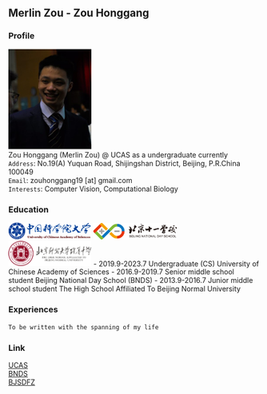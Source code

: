 ## Merlin Zou - Zou Honggang

### Profile
<img src="https://github.com/Merlin-UCAS/Merlin-UCAS.github.io/blob/main/images/zhaopian.jpg" width="33%"> <br>
Zou Honggang (Merlin Zou) @ UCAS as a undergraduate currently <br>
`Address`: No.19(A) Yuquan Road, Shijingshan District, Beijing, P.R.China 100049 <br>
`Email`: zouhonggang19 [at] gmail.com <br>
`Interests`: Computer Vision, Computational Biology

### Education
<img src="https://github.com/Merlin-UCAS/Merlin-UCAS.github.io/blob/main/images/guokeda.png" width="33%">
<img src="https://github.com/Merlin-UCAS/Merlin-UCAS.github.io/blob/main/images/shiyi.png" width="33%">
<img src="https://github.com/Merlin-UCAS/Merlin-UCAS.github.io/blob/main/images/fuzhong.png" width="33%">
- 2019.9-2023.7 Undergraduate (CS) University of Chinese Academy of Sciences
- 2016.9-2019.7 Senior middle school student Beijing National Day School (BNDS)
- 2013.9-2016.7 Junior middle school student The High School Affiliated To Beijing Normal University

### Experiences
```markdown
To be written with the spanning of my life
```

### Link
[UCAS](https://www.ucas.ac.cn/) <br>
[BNDS](http://www.bnds.cn/) <br>
[BJSDFZ](https://www.bjsdfz.com/)
